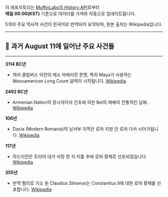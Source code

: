 

이 레포지토리는 [MuffinLabs의 History API](https://history.muffinlabs.com/date)로부터  
**매일 00:00(KST)** 기준으로 데이터를 가져와 자동으로 업데이트됩니다.

5개의 주요 역사적 사건이 한국어로 번역되어 요약되며, 원본 출처는 Wikipedia입니다.

---

## 📅 과거 **August 11**에 일어난 주요 사건들

---
**3114 BC년**
- 여러 콜럼버스 이전의 메소 아메리칸 문명, 특히 Maya가 사용하는 Mesoamerican Long Count 달력이 시작됩니다.  [Wikipedia](https://wikipedia.org/wiki/Mesoamerican_Long_Count_calendar)

**2492 BC년**
- Armenian Nation의 창시자이자 건초에 의한 Bel의 패배의 전통적인 날짜.  [Wikipedia](https://wikipedia.org/wiki/Bel_(mythology))

**106년**
- Dacia (Modern Romania)의 남서부 지역은 로마 지방 인 로마 다카 시아가됩니다.  [Wikipedia](https://wikipedia.org/wiki/Dacia)

**117년**
- 하드리안은 트라야 대가 사망 한 지 이틀 후에 로마 황제로 선포되었습니다.  [Wikipedia](https://wikipedia.org/wiki/Hadrian)

**355년**
- 반역 혐의로 기소 된 Claudius Silvanus는 Constantius II에 대한 로마 황제를 선포합니다.  [Wikipedia](https://wikipedia.org/wiki/Claudius_Silvanus)
